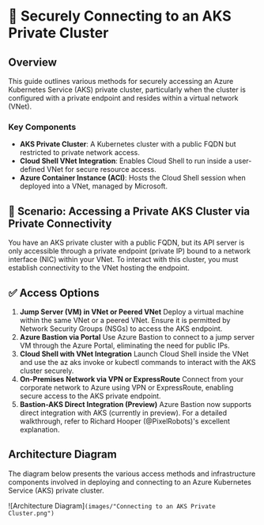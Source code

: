 # 🔐 Securely Connecting to an AKS Private Cluster
## Overview
This guide outlines various methods for securely accessing an Azure Kubernetes Service (AKS) private cluster, particularly when the cluster is configured with a private endpoint and resides within a virtual network (VNet).

### Key Components
- **AKS Private Cluster**: A Kubernetes cluster with a public FQDN but restricted to private network access.
- **Cloud Shell VNet Integration**: Enables Cloud Shell to run inside a user-defined VNet for secure resource access.
- **Azure Container Instance (ACI)**: Hosts the Cloud Shell session when deployed into a VNet, managed by Microsoft.

## 📘  Scenario: Accessing a Private AKS Cluster via Private Connectivity

You have an AKS private cluster with a public FQDN, but its API server is only accessible through a private endpoint (private IP) bound to a network interface (NIC) within your VNet. To interact with this cluster, you must establish connectivity to the VNet hosting the endpoint.

## ✅ Access Options

1. **Jump Server (VM) in VNet or Peered VNet**
   Deploy a virtual machine within the same VNet or a peered VNet. Ensure it is permitted by Network Security Groups (NSGs) to access the AKS endpoint.
2. **Azure Bastion via Portal**
   Use Azure Bastion to connect to a jump server VM through the Azure Portal, eliminating the need for public IPs.
3. **Cloud Shell with VNet Integration**
   Launch Cloud Shell inside the VNet and use the az aks invoke or kubectl commands to interact with the AKS cluster securely.
4. **On-Premises Network via VPN or ExpressRoute**
   Connect from your corporate network to Azure using VPN or ExpressRoute, enabling secure access to the AKS private endpoint.
5. **Bastion-AKS Direct Integration (Preview)**
   Azure Bastion now supports direct integration with AKS (currently in preview). For a detailed walkthrough, refer to Richard Hooper (@PixelRobots)'s excellent explanation.

## Architecture Diagram

The diagram below presents the various access methods and infrastructure components involved in deploying and connecting to an Azure Kubernetes Service (AKS) private cluster.

![Architecture Diagram]`(images/"Connecting to an AKS Private Cluster.png")`
